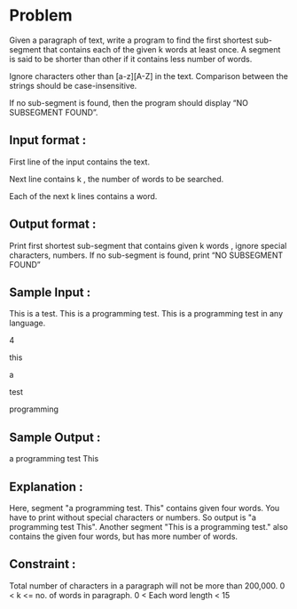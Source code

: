 # Problem

Given a paragraph of text, write a program to find the first shortest sub-segment that contains each of the given k words at least once. A segment is said to be shorter than other if it contains less number of words.

Ignore characters other than [a-z][A-Z] in the text. Comparison between the strings should be case-insensitive. 

If no sub-segment is found, then the program should display “NO SUBSEGMENT FOUND”.

## Input format :

First line of the input contains the text.

Next line contains k , the number of words to be searched.

Each of the next k lines contains a word.

## Output format :

Print first shortest sub-segment that contains given k words , ignore special characters, numbers. If no sub-segment is found, print “NO SUBSEGMENT FOUND”

## Sample Input :

This is a test. This is a programming test. This is a programming test in any language.

4

this

a

test

programming

## Sample Output :

a programming test This

## Explanation :

Here, segment "a programming test. This" contains given four words. You have to print without special characters or numbers. So output is "a programming test This".  Another segment "This is a programming test." also contains the given four words, but has more number of words. 

## Constraint :

Total number of characters in a paragraph will not be more than 200,000.
0 < k <= no. of words in paragraph.
0 < Each word length < 15